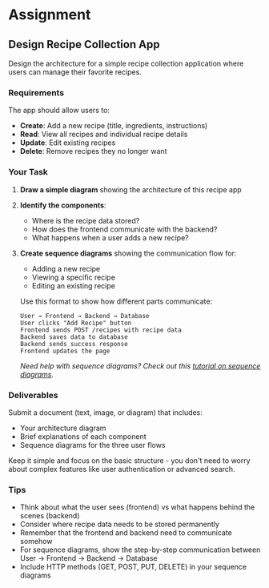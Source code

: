 # Assignment

## Design Recipe Collection App

Design the architecture for a simple recipe collection application where users can manage their favorite recipes.

### Requirements

The app should allow users to:
- **Create**: Add a new recipe (title, ingredients, instructions)
- **Read**: View all recipes and individual recipe details
- **Update**: Edit existing recipes
- **Delete**: Remove recipes they no longer want

### Your Task

1. **Draw a simple diagram** showing the architecture of this recipe app
2. **Identify the components**:
   - Where is the recipe data stored?
   - How does the frontend communicate with the backend?
   - What happens when a user adds a new recipe?

3. **Create sequence diagrams** showing the communication flow for:
   - Adding a new recipe
   - Viewing a specific recipe
   - Editing an existing recipe

   Use this format to show how different parts communicate:
   ```
   User → Frontend → Backend → Database
   User clicks "Add Recipe" button
   Frontend sends POST /recipes with recipe data
   Backend saves data to database
   Backend sends success response
   Frontend updates the page
   ```

   *Need help with sequence diagrams? Check out this [tutorial on sequence diagrams](https://creately.com/guides/sequence-diagram-tutorial/).*

### Deliverables

Submit a document (text, image, or diagram) that includes:
- Your architecture diagram
- Brief explanations of each component
- Sequence diagrams for the three user flows

Keep it simple and focus on the basic structure - you don't need to worry about complex features like user authentication or advanced search.

### Tips

- Think about what the user sees (frontend) vs what happens behind the scenes (backend)
- Consider where recipe data needs to be stored permanently
- Remember that the frontend and backend need to communicate somehow
- For sequence diagrams, show the step-by-step communication between User → Frontend → Backend → Database
- Include HTTP methods (GET, POST, PUT, DELETE) in your sequence diagrams
